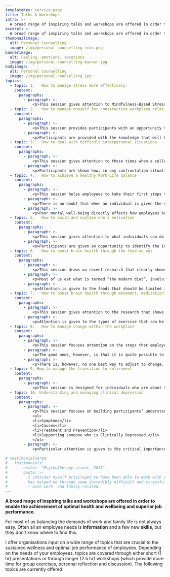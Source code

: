 ```yaml
---
templateKey: service-page
title: Talks & Workshops
intro: >-
  A broad range of inspiring talks and workshops are offered in order to enable the achievement of optimal health and wellbeing and superior job performance.
excerpt: >-
  A broad range of inspiring talks and workshops are offered in order to enable the achievement of optimal health and wellbeing and superior job performance.
thumbnailimage:
  alt: Personal Counselling
  image: /img/personal-counselling-icon.png
bannerimage:
  alt: Feeling, emotions, sesations...
  image: /img/personal-counselling-banner.jpg
bodyimage:
  alt: Personal Counselling
  image: /img/personal-counselling.jpg
topics:
  - topic: 1.	How to manage stress more effectively
    content:
      paragraphs:
        - paragraph: >-
            <p>This session gives attention to Mindfulness-Based Stress Reduction (MBSR). The key focus is on how it is possible to engage with stress, anxiety and other negative feelings in a counter-intuitive, but highly effective manner. Attention is given to learning how to hold difficult emotions and thoughts in one’s awareness without feeling overwhelmed by them, getting caught up in them, and/or avoiding them.</p>
  - topic: 2.	How to manage oneself for constructive workplace relationships
    content:
      paragraphs:
        - paragraph: >-
            <p>This session provides participants with an opportunity to gain a deeper understanding of themselves and of their emotional habits, including those that can lead to unresolved conflict, feelings of resentment, and destructive interactions in the workplace.</p>
        - paragraph: >-
            <p>Participants are provided with the knowledge that will help them take the first steps towards ensuring that workplace relationship challenges do not become insurmountable problems.</p>
  - topic: 3.	How to deal with difficult interpersonal situations
    content:
      paragraphs:
        - paragraph: >-
            <p>This session gives attention to those times when a colleague says or does something that causes one to feel hurt, angered and/or in some way upset. Confronting the ‘guilty’ party in order to ensure that they do not engage in the same action/s again is critical. Participants learn how important it is, within such an interaction, to help the other express his/her feelings while also expressing one’s own.</p>
        - paragraph: >-
            <p>Participants are shown how, in any confrontation situation, if one is able to help the other person feel at least cared for, listened to, and understood, then one is effectively applying emotional intelligence to the resolution process. Attention is given to three emotionally intelligent communication “techniques” that help immensely during confrontation.</p>
  - topic: 4.	How to achieve a healthy Work-Life balance
    content:
      paragraphs:
        - paragraph: >-
            <p>This session helps employees to take their first steps towards creating enough time for both work and the many other facets of their lives and, in so doing, build a positive work-life balance.</p>
        - paragraph: >-
            <p>There is no doubt that when an individual is given the space and time to live a whole and rounded life their sense of wellbeing increases, and they feel happier. And as much recent research highlights, a happier workforce is good for business. On the other hand, muddling through with a poor work-life balance is no fun; it makes employees more disengaged with life in general, envious of their friends’ lifestyles and feeling alienated by modern life. It’s bad news for their mental health too.</p>
        - paragraph: >-
            <p>Poor mental well-being directly affects how employees behave at work –research on work related stress suggests that stress accounts for nearly half of all working days lost because of ill health. Research on work-life balance shows how a poor balance can lead to absence, low productivity and stress. But when balance is achieved, benefits can include better levels of efficiency and productivity, lower levels of absence, sickness and stress, and a motivated workforce.</p>
  - topic: 5.	How to build and sustain one’s motivation
    content:
      paragraphs:
        - paragraph: >-
            <p>This session gives attention to what individuals can do in order to “keep motivated” in engaging with work tasks and activities, especially when one’s work has become boring or unpleasant (and/or one’s supervisor is unable to inspire one to sustain a high level of work performance and productivity).</p>
        - paragraph: >-
            <p>Participants are given an opportunity to identify the intrinsically rewarding elements of their job. Specifically, participants are encouraged to reflect upon the positive emotions that may help to build and sustain motivation levels even when an activity causes some distress. Examples are given to show how one can use a range of different emotions to motivate oneself to sustain engagement with unpleasant tasks and activities.</p>
  - topic: 6.	How to boost brain health through the food we eat
    content:
      paragraphs:
        - paragraph: >-
            <p>This session draws on recent research that clearly shows that the food we eat, and don’t eat, has a huge impact on brain health and, therefore, on our mental functioning.</p>
        - paragraph: >-
            <p>Most of us eat what is termed “the modern diet”, involving the daily consumption of refined carbohydrates, added sugar and processed foods. This diet is often associated with cognitive deficits and a worsening of mental health status, including increased levels of anxiety. Conversely, research has found a lower risk for mental health problems, e.g. depression, when we eat better-quality diets.</p>
        - paragraph: >-
            <p>Attention is given to the foods that should be limited in order to see improvements in one’s mental health. Participants are also provided with clear guidelines with regard to the foods that should be eaten regularly in order to ensure a positive impact on the brain and, especially, on the brain proteins that are extremely important in depression, protecting the brain against the effects of stress and promoting the growth of new brain cells.</p>
  - topic: 7.	How to boost brain health through movement, meditation & (more) sleep
    content:
      paragraphs:
        - paragraph: >-
            <p>This session gives attention to the research that shows that adequate sleep, regular cardio-vascular exercise and daily meditative practice (such as mindfulness practice) have a very positive impact on brain functioning and mental health. Mindfulness-based interventions, in particular, have been shown to be superior to therapy focused on exercise and healthy eating in patients with treatment-resistant depression.</p>
        - paragraph: >-
            <p>Attention is given to the types of exercise that can be engaged with in order to see improvements in one’s mental health. Participants are also provided with clear guidelines with regard to ensuring that one obtains between 7 and 9 hours of unbroken sleep (every night).</p>
  - topic: 8.	How to manage change within the workplace
    content:
      paragraphs:
        - paragraph: >-
            <p>This session focuses attention on the steps that employees can take towards adjusting effectively to change/s in the workplace. Change can be extremely hard for most people. It brings up much fear, sabotage and resistance. This leads to frustration, lack of self trust, despair and fear. And when one is in a state of fear, it is almost impossible to learn new behaviours. Fear prevents the brain from laying down new tracks of information.<p>
        - paragraph: >-
            <p>The good news, however, is that it is quite possible to transcend one’s biological and physiological ‘destiny’. Scientific research shows that it is quite possible to rewire one’s brain.</p>
        - paragraph: >-
            <p>There is, however, no one best way to adjust to change. People find success in a variety of different approaches. The key is to find something that is realistic and sustainable in the long run, and mindfulness may be a very effective tool to achieving this.</p>
  - topic: 9. How to manage the transition to retirement
    content:
      paragraphs:
        - paragraph: >-
            <p>This session is designed for individuals who are about to enter retirement. Many people are taken by surprise at the high levels of uncertainty, anxiety and unhappiness they experience during this period of dramatic change. They are very keen to explore the various options that exist with regard to their future as a retired person. Participants are given an opportunity to gain knowledge of the process of change, learn about approaches to coping with one’s new life situation, and interact with others who share similar concerns and experiences.</p>
  - topic: 10. Understanding and managing clinical depression
    content:
      paragraphs:
        - paragraph: >-
            <p>This session focuses on building participants’ understanding of Clinical Depression, a poorly understood yet incredibly common mental health problem, believed to afflict up to 25% of the population. Attention is given to all of the following sub-topics:</p>
            <ul>
            <li>Symptoms</li>
            <li>Causes</li>
            <li>Treatment and Prevention</li>
            <li>Supporting someone who is Clinically Depressed.</li>
            </ul>
        - paragraph: >-
            <p>Particular attention is given to the critical importance of regular stress reduction practices, a healthy diet, daily movement and exercise, ensuring excellent sleep hygiene, and the maintenance of a strong network of social support.</p>

# testimonialsArea:
#   testimonials:
#     - author: "Psychotherapy client, 2015"
#       quote: >-
#         I consider myself privileged to have been able to work with Alistair. He
#         has helped me through some incredibly difficult and stressful situations
#         – both work- and family-related.
---
```


**A broad range of inspiring talks and workshops are offered in order to enable the achievement of optimal health and wellbeing and superior job performance.**

For most of us balancing the demands of work and family life is not always easy. Often all an employee needs is **information** and a few new **skills**, but they don’t know where to find this.

I offer organisations input on a wide range of topics that are crucial to the sustained wellness and optimal job performance of employees. Depending on the needs of your employees, topics are covered through either short (1 hr) presentations or through longer (2.5 hr) workshops (which provide more time for group exercises, personal reflection and discussion). The following topics are currently offered:

<topics-container></topics-container>
